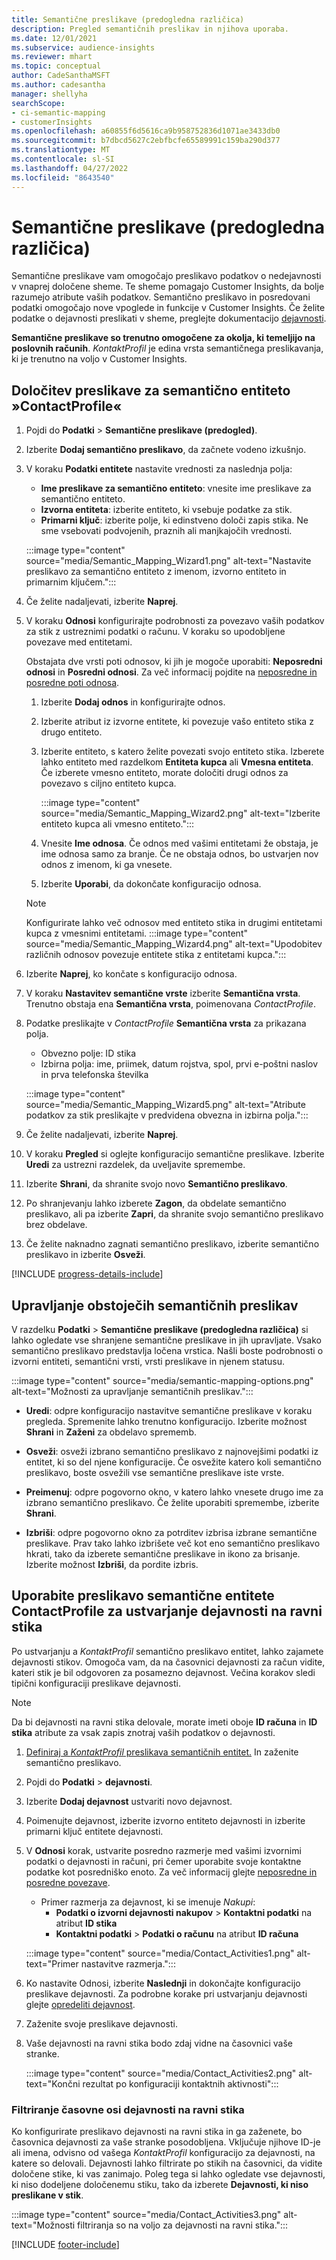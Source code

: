 ```yaml
---
title: Semantične preslikave (predogledna različica)
description: Pregled semantičnih preslikav in njihova uporaba.
ms.date: 12/01/2021
ms.subservice: audience-insights
ms.reviewer: mhart
ms.topic: conceptual
author: CadeSanthaMSFT
ms.author: cadesantha
manager: shellyha
searchScope:
- ci-semantic-mapping
- customerInsights
ms.openlocfilehash: a60855f6d5616ca9b958752836d1071ae3433db0
ms.sourcegitcommit: b7dbcd5627c2ebfbcfe65589991c159ba290d377
ms.translationtype: MT
ms.contentlocale: sl-SI
ms.lasthandoff: 04/27/2022
ms.locfileid: "8643540"
---
```

# <a name="semantic-mappings-preview"></a>Semantične preslikave (predogledna različica)

Semantične preslikave vam omogočajo preslikavo podatkov o nedejavnosti v vnaprej določene sheme. Te sheme pomagajo Customer Insights, da bolje razumejo atribute vaših podatkov. Semantično preslikavo in posredovani podatki omogočajo nove vpoglede in funkcije v Customer Insights. Če želite podatke o dejavnosti preslikati v sheme, preglejte dokumentacijo [dejavnosti](activities.md).

**Semantične preslikave so trenutno omogočene za okolja, ki temeljijo na poslovnih računih**. *KontaktProfil* je edina vrsta semantičnega preslikavanja, ki je trenutno na voljo v Customer Insights.

## <a name="define-a-contactprofile-semantic-entity-mapping"></a>Določitev preslikave za semantično entiteto »ContactProfile«

1. Pojdi do **Podatki** > **Semantične preslikave (predogled)**.

1. Izberite **Dodaj semantično preslikavo**, da začnete vodeno izkušnjo.

1. V koraku **Podatki entitete** nastavite vrednosti za naslednja polja:

   - **Ime preslikave za semantično entiteto**: vnesite ime preslikave za semantično entiteto.
   - **Izvorna entiteta**: izberite entiteto, ki vsebuje podatke za stik.
   - **Primarni ključ**: izberite polje, ki edinstveno določi zapis stika. Ne sme vsebovati podvojenih, praznih ali manjkajočih vrednosti.

   :::image type="content" source="media/Semantic_Mapping_Wizard1.png" alt-text="Nastavite preslikavo za semantično entiteto z imenom, izvorno entiteto in primarnim ključem.":::

1. Če želite nadaljevati, izberite **Naprej**.

1. V koraku **Odnosi** konfigurirajte podrobnosti za povezavo vaših podatkov za stik z ustreznimi podatki o računu. V koraku so upodobljene povezave med entitetami.  

   Obstajata dve vrsti poti odnosov, ki jih je mogoče uporabiti: **Neposredni odnosi** in **Posredni odnosi**. Za več informacij pojdite na [neposredne in posredne poti odnosa](relationships.md#relationship-paths).

   1. Izberite **Dodaj odnos** in konfigurirajte odnos.
   1. Izberite atribut iz izvorne entitete, ki povezuje vašo entiteto stika z drugo entiteto.
   1. Izberite entiteto, s katero želite povezati svojo entiteto stika. Izberete lahko entiteto med razdelkom **Entiteta kupca** ali **Vmesna entiteta**. Če izberete vmesno entiteto, morate določiti drugi odnos za povezavo s ciljno entiteto kupca.

      :::image type="content" source="media/Semantic_Mapping_Wizard2.png" alt-text="Izberite entiteto kupca ali vmesno entiteto.":::

   1. Vnesite **Ime odnosa**. Če odnos med vašimi entitetami že obstaja, je ime odnosa samo za branje. Če ne obstaja odnos, bo ustvarjen nov odnos z imenom, ki ga vnesete.
   1. Izberite **Uporabi**, da dokončate konfiguracijo odnosa.

   > [!NOTE]
   > Konfigurirate lahko več odnosov med entiteto stika in drugimi entitetami kupca z vmesnimi entitetami.
   >  :::image type="content" source="media/Semantic_Mapping_Wizard4.png" alt-text="Upodobitev različnih odnosov povezuje entitete stika z entitetami kupca.":::

1. Izberite **Naprej**, ko končate s konfiguracijo odnosa.

1. V koraku **Nastavitev semantične vrste** izberite **Semantična vrsta**. Trenutno obstaja ena **Semantična vrsta**, poimenovana *ContactProfile*.

1. Podatke preslikajte v *ContactProfile* **Semantična vrsta** za prikazana polja.
   - Obvezno polje: ID stika
   - Izbirna polja: ime, priimek, datum rojstva, spol, prvi e-poštni naslov in prva telefonska številka

   :::image type="content" source="media/Semantic_Mapping_Wizard5.png" alt-text="Atribute podatkov za stik preslikajte v predvidena obvezna in izbirna polja.":::

1. Če želite nadaljevati, izberite **Naprej**.

1. V koraku **Pregled** si oglejte konfiguracijo semantične preslikave. Izberite **Uredi** za ustrezni razdelek, da uveljavite spremembe.

1. Izberite **Shrani**, da shranite svojo novo **Semantično preslikavo**.

1. Po shranjevanju lahko izberete **Zagon**, da obdelate semantično preslikavo, ali pa izberite **Zapri**, da shranite svojo semantično preslikavo brez obdelave.

1. Če želite naknadno zagnati semantično preslikavo, izberite semantično preslikavo in izberite **Osveži**.

[!INCLUDE [progress-details-include](includes/progress-details-pane.md)]

## <a name="manage-existing-semantic-mappings"></a>Upravljanje obstoječih semantičnih preslikav

V razdelku **Podatki** > **Semantične preslikave (predogledna različica)** si lahko ogledate vse shranjene semantične preslikave in jih upravljate. Vsako semantično preslikavo predstavlja ločena vrstica. Našli boste podrobnosti o izvorni entiteti, semantični vrsti, vrsti preslikave in njenem statusu.

:::image type="content" source="media/semantic-mapping-options.png" alt-text="Možnosti za upravljanje semantičnih preslikav.":::

- **Uredi**: odpre konfiguracijo nastavitve semantične preslikave v koraku pregleda. Spremenite lahko trenutno konfiguracijo. Izberite možnost **Shrani** in **Zaženi** za obdelavo sprememb.

- **Osveži**: osveži izbrano semantično preslikavo z najnovejšimi podatki iz entitet, ki so del njene konfiguracije. Če osvežite katero koli semantično preslikavo, boste osvežili vse semantične preslikave iste vrste.

- **Preimenuj**: odpre pogovorno okno, v katero lahko vnesete drugo ime za izbrano semantično preslikavo. Če želite uporabiti spremembe, izberite **Shrani**.

- **Izbriši**: odpre pogovorno okno za potrditev izbrisa izbrane semantične preslikave. Prav tako lahko izbrišete več kot eno semantično preslikavo hkrati, tako da izberete semantične preslikave in ikono za brisanje. Izberite možnost **Izbriši**, da pordite izbris.

## <a name="use-a-contactprofile-semantic-entity-mapping-to-create-contact-level-activities"></a>Uporabite preslikavo semantične entitete ContactProfile za ustvarjanje dejavnosti na ravni stika

Po ustvarjanju a *KontaktProfil* semantično preslikavo entitet, lahko zajamete dejavnosti stikov. Omogoča vam, da na časovnici dejavnosti za račun vidite, kateri stik je bil odgovoren za posamezno dejavnost. Večina korakov sledi tipični konfiguraciji preslikave dejavnosti.

   > [!NOTE]
   > Da bi dejavnosti na ravni stika delovale, morate imeti oboje **ID računa** in **ID stika** atribute za vsak zapis znotraj vaših podatkov o dejavnosti.

1. [Definiraj a *KontaktProfil* preslikava semantičnih entitet.](#define-a-contactprofile-semantic-entity-mapping) In zaženite semantično preslikavo.

1. Pojdi do **Podatki** > **dejavnosti**.

1. Izberite **Dodaj dejavnost** ustvariti novo dejavnost.

1. Poimenujte dejavnost, izberite izvorno entiteto dejavnosti in izberite primarni ključ entitete dejavnosti.

1. V **Odnosi** korak, ustvarite posredno razmerje med vašimi izvornimi podatki o dejavnosti in računi, pri čemer uporabite svoje kontaktne podatke kot posredniško enoto. Za več informacij glejte [neposredne in posredne povezave](relationships.md#relationship-paths).
   - Primer razmerja za dejavnost, ki se imenuje *Nakupi*:
      - **Podatki o izvorni dejavnosti nakupov** > **Kontaktni podatki** na atribut **ID stika**
      - **Kontaktni podatki** > **Podatki o računu** na atribut **ID računa**

   :::image type="content" source="media/Contact_Activities1.png" alt-text="Primer nastavitve razmerja.":::

1. Ko nastavite Odnosi, izberite **Naslednji** in dokončajte konfiguracijo preslikave dejavnosti. Za podrobne korake pri ustvarjanju dejavnosti glejte [opredeliti dejavnost](activities.md).

1. Zaženite svoje preslikave dejavnosti.

1. Vaše dejavnosti na ravni stika bodo zdaj vidne na časovnici vaše stranke.

   :::image type="content" source="media/Contact_Activities2.png" alt-text="Končni rezultat po konfiguraciji kontaktnih aktivnosti":::

### <a name="contact-level-activity-timeline-filtering"></a>Filtriranje časovne osi dejavnosti na ravni stika

Ko konfigurirate preslikavo dejavnosti na ravni stika in ga zaženete, bo časovnica dejavnosti za vaše stranke posodobljena. Vključuje njihove ID-je ali imena, odvisno od vašega *KontaktProfil* konfiguracijo za dejavnosti, na katere so delovali. Dejavnosti lahko filtrirate po stikih na časovnici, da vidite določene stike, ki vas zanimajo. Poleg tega si lahko ogledate vse dejavnosti, ki niso dodeljene določenemu stiku, tako da izberete **Dejavnosti, ki niso preslikane v stik**.

   :::image type="content" source="media/Contact_Activities3.png" alt-text="Možnosti filtriranja so na voljo za dejavnosti na ravni stika.":::

[!INCLUDE [footer-include](includes/footer-banner.md)]

